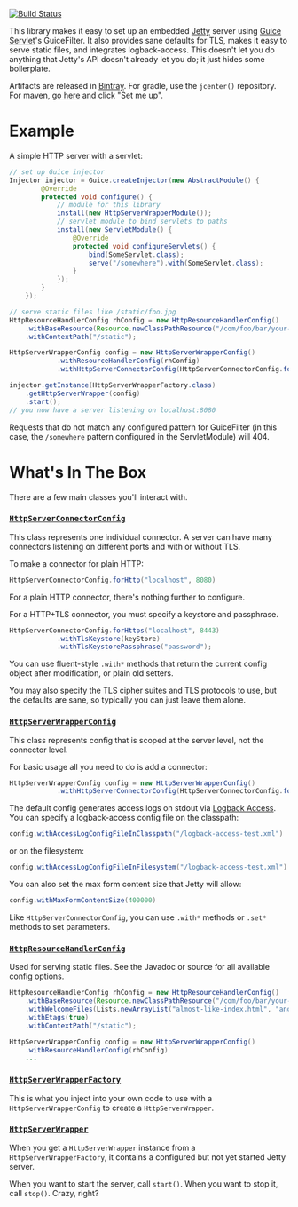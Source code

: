 [![Build Status](https://semaphoreci.com/api/v1/projects/695fc17f-200a-477d-9439-b9ec299d2b64/575275/badge.svg)](https://semaphoreci.com/marshallpierce/jetty-http-server-wrapper)

This library makes it easy to set up an embedded [Jetty](http://www.eclipse.org/jetty/) server using [Guice Servlet](http://code.google.com/p/google-guice/wiki/Servlets)'s GuiceFilter. It also provides sane defaults for TLS, makes it easy to serve static files, and integrates logback-access. This doesn't let you do anything that Jetty's API doesn't already let you do; it just hides some boilerplate.

Artifacts are released in [Bintray](https://bintray.com/). For gradle, use the `jcenter()` repository. For maven, [go here](https://bintray.com/bintray/jcenter) and click "Set me up".

# Example

A simple HTTP server with a servlet:

```java
// set up Guice injector
Injector injector = Guice.createInjector(new AbstractModule() {
        @Override
        protected void configure() {
            // module for this library
            install(new HttpServerWrapperModule());
            // servlet module to bind servlets to paths
            install(new ServletModule() {
                @Override
                protected void configureServlets() {
                    bind(SomeServlet.class);
                    serve("/somewhere").with(SomeServlet.class);
                }
            });
        }
    });

// serve static files like /static/foo.jpg
HttpResourceHandlerConfig rhConfig = new HttpResourceHandlerConfig()
    .withBaseResource(Resource.newClassPathResource("/com/foo/bar/your-assets"))
    .withContextPath("/static");

HttpServerWrapperConfig config = new HttpServerWrapperConfig()
            .withResourceHandlerConfig(rhConfig)
            .withHttpServerConnectorConfig(HttpServerConnectorConfig.forHttp("localhost", 8080));

injector.getInstance(HttpServerWrapperFactory.class)
    .getHttpServerWrapper(config)
    .start();
// you now have a server listening on localhost:8080
```

Requests that do not match any configured pattern for GuiceFilter (in this case, the `/somewhere` pattern configured in the ServletModule) will 404.

# What's In The Box
There are a few main classes you'll interact with.

### [`HttpServerConnectorConfig`](https://github.com/palominolabs/jetty-http-server-wrapper/blob/master/src/main/java/com/palominolabs/http/server/HttpServerConnectorConfig.java)
This class represents one individual connector. A server can have many connectors listening on different ports and with or without TLS.

To make a connector for plain HTTP:
```java
HttpServerConnectorConfig.forHttp("localhost", 8080)
```

For a plain HTTP connector, there's nothing further to configure.

For a HTTP+TLS connector, you must specify a keystore and passphrase.
```java
HttpServerConnectorConfig.forHttps("localhost", 8443)
            .withTlsKeystore(keyStore)
            .withTlsKeystorePassphrase("password");
```

You can use fluent-style `.with*` methods that return the current config object after modification, or plain old setters.

You may also specify the TLS cipher suites and TLS protocols to use, but the defaults are sane, so typically you can just leave them alone.

### [`HttpServerWrapperConfig`](https://github.com/palominolabs/jetty-http-server-wrapper/blob/master/src/main/java/com/palominolabs/http/server/HttpServerWrapperConfig.java)
This class represents config that is scoped at the server level, not the connector level.

For basic usage all you need to do is add a connector:
```java
HttpServerWrapperConfig config = new HttpServerWrapperConfig()
            .withHttpServerConnectorConfig(HttpServerConnectorConfig.forHttp("localhost", 8080));
```

The default config generates access logs on stdout via [Logback Access](http://logback.qos.ch/access.html). You can specify a logback-access config file on the classpath:
```java
config.withAccessLogConfigFileInClasspath("/logback-access-test.xml")
```
or on the filesystem:
```java
config.withAccessLogConfigFileInFilesystem("/logback-access-test.xml")
```

You can also set the max form content size that Jetty will allow:
```java
config.withMaxFormContentSize(400000)
```

Like `HttpServerConnectorConfig`, you can use `.with*` methods or `.set*` methods to set parameters.

### [`HttpResourceHandlerConfig`](https://github.com/palominolabs/jetty-http-server-wrapper/blob/master/src/main/java/com/palominolabs/http/server/HttpResourceHandlerConfig.java)

Used for serving static files. See the Javadoc or source for all available config options.

```java
HttpResourceHandlerConfig rhConfig = new HttpResourceHandlerConfig()
    .withBaseResource(Resource.newClassPathResource("/com/foo/bar/your-assets"))
    .withWelcomeFiles(Lists.newArrayList("almost-like-index.html", "another-one.html"));
    .withEtags(true)
    .withContextPath("/static");

HttpServerWrapperConfig config = new HttpServerWrapperConfig()
    .withResourceHandlerConfig(rhConfig)
    ...

```

### [`HttpServerWrapperFactory`](https://github.com/palominolabs/jetty-http-server-wrapper/blob/master/src/main/java/com/palominolabs/http/server/HttpServerWrapperFactory.java)

This is what you inject into your own code to use with a `HttpServerWrapperConfig` to create a `HttpServerWrapper`.

### [`HttpServerWrapper`](https://github.com/palominolabs/jetty-http-server-wrapper/blob/master/src/main/java/com/palominolabs/http/server/HttpServerWrapper.java)

When you get a `HttpServerWrapper` instance from a `HttpServerWrapperFactory`, it contains a configured but not yet started Jetty server.

When you want to start the server, call `start()`. When you want to stop it, call `stop()`. Crazy, right?
